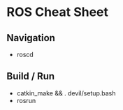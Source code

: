 # ROS Cheat Sheet

## Navigation
- roscd <package>

## Build / Run
- catkin_make && . devil/setup.bash
- rosrun <package> <script>